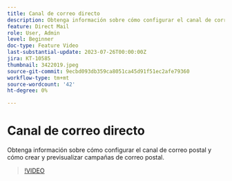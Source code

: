 ```yaml
---
title: Canal de correo directo
description: Obtenga información sobre cómo configurar el canal de correo postal y cómo crear y previsualizar campañas de correo postal.
feature: Direct Mail
role: User, Admin
level: Beginner
doc-type: Feature Video
last-substantial-update: 2023-07-26T00:00:00Z
jira: KT-10585
thumbnail: 3422019.jpeg
source-git-commit: 9ecbd093db359ca8051ca45d91f51ec2afe79360
workflow-type: tm+mt
source-wordcount: '42'
ht-degree: 0%

---
```



# Canal de correo directo

Obtenga información sobre cómo configurar el canal de correo postal y cómo crear y previsualizar campañas de correo postal.

>[!VIDEO](https://video.tv.adobe.com/v/3422019/?learn=on)
